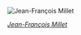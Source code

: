 
![Jean-François Millet](https://upload.wikimedia.org/wikipedia/commons/thumb/4/46/Jean-Fran%C3%A7ois_Millet_by_Nadar%2C_Metropolitan_Museum_copy.jpg/450px-Jean-Fran%C3%A7ois_Millet_by_Nadar%2C_Metropolitan_Museum_copy.jpg)

*[Jean-François Millet](https://wikipedia.org/wiki/File:Jean-Fran%C3%A7ois_Millet_by_Nadar,_Metropolitan_Museum_copy.jpg)*
